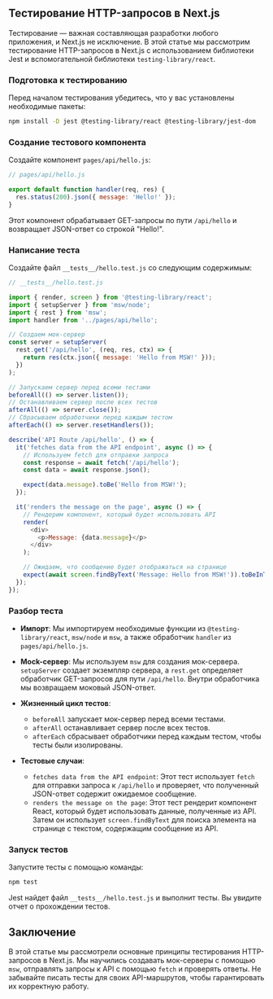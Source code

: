 ## Тестирование HTTP-запросов в Next.js

Тестирование — важная составляющая разработки любого приложения, и Next.js не исключение. В этой статье мы рассмотрим тестирование HTTP-запросов в Next.js с использованием библиотеки Jest и вспомогательной библиотеки `testing-library/react`. 

### Подготовка к тестированию

Перед началом тестирования убедитесь, что у вас установлены необходимые пакеты:

```bash
npm install -D jest @testing-library/react @testing-library/jest-dom
```

### Создание тестового компонента

Создайте компонент `pages/api/hello.js`:

```javascript
// pages/api/hello.js

export default function handler(req, res) {
  res.status(200).json({ message: 'Hello!' });
}
```

Этот компонент обрабатывает GET-запросы по пути `/api/hello` и возвращает JSON-ответ со строкой "Hello!".

### Написание теста

Создайте файл `__tests__/hello.test.js` со следующим содержимым:

```javascript
// __tests__/hello.test.js

import { render, screen } from '@testing-library/react';
import { setupServer } from 'msw/node';
import { rest } from 'msw';
import handler from '../pages/api/hello';

// Создаем мок-сервер
const server = setupServer(
  rest.get('/api/hello', (req, res, ctx) => {
    return res(ctx.json({ message: 'Hello from MSW!' }));
  })
);

// Запускаем сервер перед всеми тестами
beforeAll(() => server.listen());
// Останавливаем сервер после всех тестов
afterAll(() => server.close());
// Сбрасываем обработчики перед каждым тестом
afterEach(() => server.resetHandlers());

describe('API Route /api/hello', () => {
  it('fetches data from the API endpoint', async () => {
    // Используем fetch для отправки запроса
    const response = await fetch('/api/hello');
    const data = await response.json();

    expect(data.message).toBe('Hello from MSW!');
  });

  it('renders the message on the page', async () => {
    // Рендерим компонент, который будет использовать API
    render(
      <div>
        <p>Message: {data.message}</p>
      </div>
    );

    // Ожидаем, что сообщение будет отображаться на странице
    expect(await screen.findByText('Message: Hello from MSW!')).toBeInTheDocument();
  });
});
```

### Разбор теста

- **Импорт**: Мы импортируем необходимые функции из `@testing-library/react`, `msw/node` и `msw`, а также обработчик `handler` из `pages/api/hello.js`.

- **Mock-сервер**: Мы используем `msw` для создания мок-сервера. `setupServer` создает экземпляр сервера, а `rest.get` определяет обработчик GET-запросов для пути `/api/hello`. Внутри обработчика мы возвращаем моковый JSON-ответ.

- **Жизненный цикл тестов**: 
    - `beforeAll` запускает мок-сервер перед всеми тестами.
    - `afterAll` останавливает сервер после всех тестов.
    - `afterEach` сбрасывает обработчики перед каждым тестом, чтобы тесты были изолированы.

- **Тестовые случаи**:
    - `fetches data from the API endpoint`: Этот тест использует `fetch` для отправки запроса к `/api/hello` и проверяет, что полученный JSON-ответ содержит ожидаемое сообщение.
    - `renders the message on the page`: Этот тест рендерит компонент React, который будет использовать данные, полученные из API. Затем он использует `screen.findByText` для поиска элемента на странице с текстом, содержащим сообщение из API.

### Запуск тестов

Запустите тесты с помощью команды:

```bash
npm test
```

Jest найдет файл `__tests__/hello.test.js` и выполнит тесты. Вы увидите отчет о прохождении тестов.

## Заключение

В этой статье мы рассмотрели основные принципы тестирования HTTP-запросов в Next.js. Мы научились создавать мок-серверы с помощью `msw`, отправлять запросы к API с помощью `fetch` и проверять ответы. Не забывайте писать тесты для своих API-маршрутов, чтобы гарантировать их корректную работу. 
